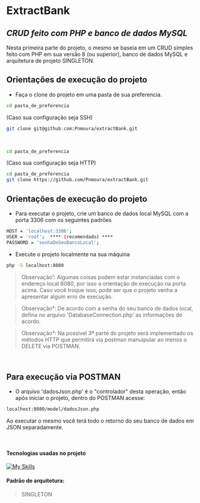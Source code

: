 # ExtractBank
## _CRUD feito com PHP e banco de dados MySQL_

Nesta primeira parte do projeto, o mesmo se baseia em um CRUD simples feito com PHP em sua versão 8 (ou superior), banco de dados MySQL e arquitetura de projeto SINGLETON.

## Orientações de execução do projeto

- Faça o clone do projeto em uma pasta de sua preferencia.


```sh
cd pasta_de_preferencia 
```
(Caso sua configuração seja SSH)
```sh
git clone git@github.com:Pnmoura/extractBank.git 
```
<br>

```sh
cd pasta_de_preferencia
```
(Caso sua configuração seja HTTP)
```sh
cd pasta_de_preferencia
git clone https://github.com/Pnmoura/extractBank.git
```

## Orientações de execução do projeto

- Para executar o projeto, crie um banco de dados local MySQL com a porta 3306 com os seguintes padrões
```sh
HOST = 'localhost:3306';
USER = 'root';  **** (recomendado) ****
PASSWORD = 'senhaDoSeuBancoLocal';
```

- Execute o projeto localmente na sua máquina

```sh
php -S localhost:8080
```

> Observação¹:
Algumas coisas podem estar instanciadas com o endereço local 8080, por isso a orientação de execução na porta acima.
Caso você troque isso, pode ser que o projeto venha a apresentar algum erro de execução.

> Observação²: De acordo com a senha do seu banco de dados local, defina no arquivo 'DatabaseConnection.php' as informações de acordo.

> Observação³: Na possivel 3ª parte do projeto será implementado os métodos HTTP que permitirá via postman manuipular ao menos o DELETE via POSTMAN.

<br>

## Para execução via POSTMAN

- O arquivo 'dadosJson.php' é o "controlador" desta operação, então após iniciar o projeto, dentro do POSTMAN acesse: 
```sh
localhost:8080/model/dadosJson.php
```

Ao executar o mesmo você terá todo o retorno do seu banco de dados em JSON separadamente.

<br>

#### Tecnologias usadas no projeto
[![My Skills](https://skills.thijs.gg/icons?i=php,mysql)](https://skills.thijs.gg)

#### Padrão de arquitetura:
> SINGLETON